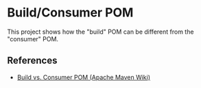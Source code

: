 # Build/Consumer POM
This project shows how the "build" POM can be different from the "consumer" POM.

## References

* [Build vs. Consumer POM (Apache Maven Wiki)](https://cwiki.apache.org/confluence/display/MAVEN/Build+vs+Consumer+POM)